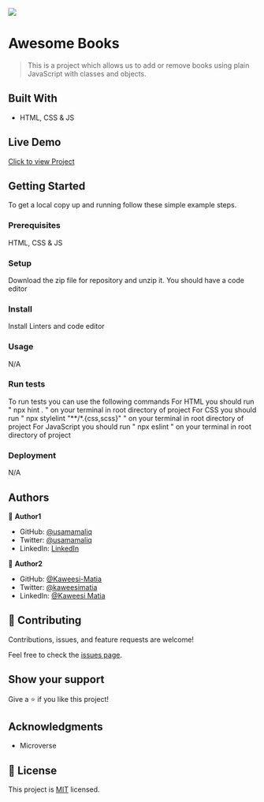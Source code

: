 ![](https://img.shields.io/badge/Microverse-blueviolet)

# Awesome Books

> This is a project which allows us to add or remove books using plain JavaScript with classes and objects.

## Built With

- HTML, CSS & JS

## Live Demo

[Click to view Project](https://kaweesi-matia.github.io/Awesome-Books/)

## Getting Started

To get a local copy up and running follow these simple example steps.

### Prerequisites

HTML, CSS & JS

### Setup

Download the zip file for repository and unzip it.
You should have a code editor

### Install

Install Linters and code editor

### Usage

N/A

### Run tests

To run tests you can use the following commands
For HTML you should run " npx hint . " on your terminal in root directory of project
For CSS you should run " npx stylelint "**/*.{css,scss}" " on your terminal in root directory of project
For JavaScript you should run " npx eslint " on your terminal in root directory of project

### Deployment

N/A

## Authors

👤 **Author1**

- GitHub: [@usamamaliq](https://github.com/usamamaliq)
- Twitter: [@usamamaliq](https://twitter.com/usamamaliq)
- LinkedIn: [LinkedIn](https://linkedin.com/in/usamamaliq)

👤 **Author2**

- GitHub: [@Kaweesi-Matia](https://github.com/@Kaweesi-Matia)
- Twitter: [@kaweesimatia](https://twitter.com/@kaweesimatia)
- LinkedIn: [@Kaweesi Matia](https://linkedin.com/in/@KaweesiMatia)


## 🤝 Contributing

Contributions, issues, and feature requests are welcome!

Feel free to check the [issues page](../../issues/).

## Show your support

Give a ⭐️ if you like this project!

## Acknowledgments

- Microverse

## 📝 License

This project is [MIT](./License.md) licensed.
